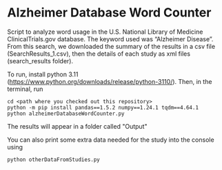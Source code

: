 # Alzheimer Database Word Counter
Script to analyze word usage in the U.S. National Library of Medicine ClinicalTrials.gov database. The keyword used was “Alzheimer Disease”. From this search, we downloaded the summary of the results in a csv file (SearchResults_1.csv), then the details of each study as xml files (search_results folder).

To run, install python 3.11 (https://www.python.org/downloads/release/python-3110/). Then, in the terminal, run
```
cd <path where you checked out this repository>
python -m pip install pandas==1.5.2 numpy==1.24.1 tqdm==4.64.1
python alzheimerDatabaseWordCounter.py
```
The results will appear in a folder called "Output"

You can also print some extra data needed for the study into the console using
```
python otherDataFromStudies.py
```

